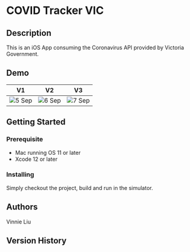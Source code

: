 # COVID Tracker VIC

## Description

This is an iOS App consuming the Coronavirus API provided by Victoria Government.

## Demo
| V1 | V2 | V3 |
| --- | --- | --- |
|![5 Sep](https://s9.gifyu.com/images/2021-09-05\_23-22-34-1.gif)|![6 Sep](https://s9.gifyu.com/images/2021-09-06_20-29-13-1.gif)| ![7 Sep](https://s9.gifyu.com/images/2021-09-07_21-50-00-1.gif)|



## Getting Started

### Prerequisite

* Mac running OS 11 or later
* Xcode 12 or later

### Installing

Simply checkout the project, build and run in the simulator.

## Authors

Vinnie Liu 

## Version History
